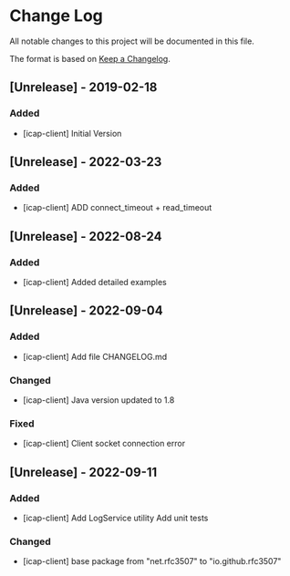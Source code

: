 
# Change Log

All notable changes to this project will be documented in this file.
 
The format is based on [Keep a Changelog](http://keepachangelog.com/).
 
## [Unrelease] - 2019-02-18
  
### Added

- [icap-client]
  Initial Version

 
## [Unrelease] - 2022-03-23
 
### Added

- [icap-client]
  ADD connect_timeout + read_timeout
 
## [Unrelease] - 2022-08-24

### Added

- [icap-client]
  Added detailed examples

## [Unrelease] - 2022-09-04
 
### Added

- [icap-client]
  Add file CHANGELOG.md
   
### Changed

- [icap-client]
  Java version updated to 1.8
 
### Fixed

- [icap-client]
  Client socket connection error


## [Unrelease] - 2022-09-11
 
### Added

- [icap-client]
  Add LogService utility
  Add unit tests

### Changed

- [icap-client]
  base package from "net.rfc3507" to "io.github.rfc3507"
